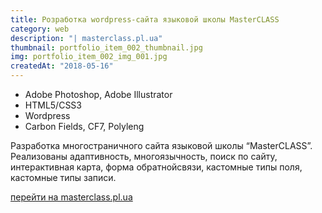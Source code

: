 ```yaml
---
title: Розработка wordpress-сайта языковой школы MasterCLASS
category: web
description: "| masterclass.pl.ua"
thumbnail: portfolio_item_002_thumbnail.jpg
img: portfolio_item_002_img_001.jpg
createdAt: "2018-05-16"
---
```


- Adobe Photoshop, Adobe Illustrator
- HTML5/CSS3
- Wordpress
- Carbon Fields, CF7, Polyleng

Разработка многостраничного сайта языковой школы “MasterCLASS”. Реализованы адаптивность, многоязычность, поиск по сайту, интерактивная карта, форма обратнойсвязи, кастомные типы поля, кастомные типы записи.

[перейти на masterclass.pl.ua](http://masterclass.pl.ua)